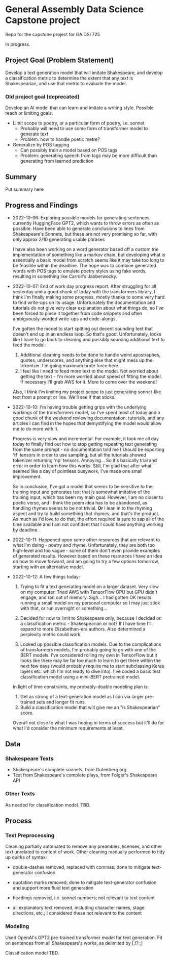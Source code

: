 # General Assembly Data Science Capstone project

Repo for the capstone project for GA DSI 725

In progress.

## Project Goal (Problem Statement)

Develop a text generation model that will imitate Shakespeare, and develop
a classification metric to determine the extent that any text is Shakespearian,
and use that metric to evaluate the model.

### Old project goal (deprecated)
Develop an AI model that can learn and imitate a writing style. Possible reach
or limiting goals:

- Limit scope to poetry, or a particular form of poetry, i.e. sonnet
  - Probably will need to use some form of transformer model to generate text
  - Problem: how to handle poetic metre?
- Generalize by POS tagging
  - Can possibly train a model based on POS tags
  - Problem: generating speech from tags may be more difficult than generating
      from learned prediction

## Summary

Put summary here

## Progress and Findings

- 2022-10-06: Exploring possible models for generating sentences, currently
HuggingFace GPT2, which wants to throw errors as often as possible. Have been
able to generate conclusions to lines from Shakespeare's Sonnets, but these are
not very promising so far, with only approx 2/10 generating usable phrases

  I have also been working on a word generator based off a custom trie
implementation of something like a markov chain, but developing what is
essentially a basic model from scratch seems like it may take too long to be
feasible within the deadline. The hope was to combine generated words with POS
tags to emulate poetry styles using fake words, resulting in something like
Carroll's Jabberwocky.

- 2022-10-07: End of work day progress report. After struggling for all
yesterday and a good chunk of today with the transformers library, I think I'm
finally making some progress, mostly thanks to some very hard to find write-ups
on its usage. Unfortunately the documentation and tutorials do not give very
clear explanation about what things do, so I've been forced to piece it
together from code snippets and often ambiguously-worded write-ups and
code-alongs.

  I've gotten the model to start spitting out decent sounding text that doesn't
end up in an endless loop. So that's good. Unfortunately, looks like I have to
go back to cleaning and possibly sourcing additional text to feed the model:

  1. Additional cleaning needs to be done to handle weird apostraphes, quotes,
   underscores, and anything else that might mess up the tokenizer. I'm going
   maximum brute force here.
  2. I feel like I need to feed more text to the model. Not worried about getting
   the text - I'm more worried about speed of fitting the model. If necessary
   I'll grab AWS for it. More to come over the weekend!

  Also, I think I'm limiting my project scope to just generating sonnet-like text
from a prompt or line. We'll see if that sticks.

- 2022-10-10: I'm having trouble getting grips with the underlying workings of
the transformers model, so I've spent most of today and a good chunk of the
weekend reviewing documentation, tutorials, and any articles I can find in the
hopes that demystifying the model would allow me to do more with it.

  Progress is very slow and incremental. For example, it took me all day today
  to finally find out how to stop getting repeating text generating from the
  same prompt - no documentation told me I should be exporting 'tf' tensors in
  order to use sampling, but all the tutorials showed tokenizer returning 'np'
  tensors. Annoying... So it's basically trial and error in order to learn how
  this works. Still, I'm glad that after what seemed like a day of pointless
  busywork, I've made one small improvement.

  So in conclusion, I've got a model that seems to be sensitive to the training
  input and generates text that is somewhat imitative of the training input,
  which has been my main goal. However, I am no closer to poetic verse, and
  I think the poem idea has to be abandoned, as handling rhymes seems to be
  not trivial. **Or** I lean in to the rhyming aspect and try to build
  something that rhymes, and that's the product. As much as I'd love to do
  that, the effort required is sure to sap all of the time available and I am
  not confident that I could have anything working by deadline.

- 2022-10-11: Happened upon some other resources that are relevant to what I'm
doing - poetry and rhyme. Unfortunately, they are both too high-level and too
vague - some of them don't even provide examples of generated results. However
based on these resources I have an idea on how to move forward, and am going to
try a few options tomorrow, starting with an alternative model.

- 2022-10-12: A few things today:

  1. Trying to fit a text generating model on a larger dataset. Very slow on
     my computer. Tried AWS with TensorFlow GPU but GPU didn't engage, and ran
     out of memory. Sigh... I had gotten OK results running a small model on my
     personal computer so I may just stick with that, or run overnight or
     something...

  2. Decided for now to limit to Shakespeare only, because I decided on
     a classification metric - Shakespearian or not? If I have time I'll expand
     to more Elizabethan-era authors. Also determined a perplexity metric could
     work.

  3. Looked up possible classification models. Due to the complications of
     transformers models, I'm probably going to go with one of the BERT models.
     I've considered rolling my own in TensorFlow but it looks like there may
     be far too much to learn to get there within the next few days (would
     probably require me to start subclassing Keras layers etc. which I'm not
     ready to dive into). I've coded a basic test classification model using
     a mini-BERT pretrained model.

  In light of time constraints, my probably-doable modeling plan is:

  1. Get as strong of a text-generation model as I can via larger pre-trained
     sets and longer fit runs.
  2. Build a classification model that will give me an "is Shakespearian"
     score.

  Overall not close to what I was hoping in terms of success but it'll do for
  what I'd consider the minimum requirements at least.

## Data

### Shakespeare Texts

- Shakespeare's complete sonnets, from Gutenberg.org
- Text from Shakespeare's complete plays, from Folger's Shakespeare API

### Other Texts

As needed for classification model. TBD.

## Process

### Text Preprocessing

Cleaning partially automated to remove any preambles, licenses, and other text
unrelated to content of work. Other cleaning manually performed to tidy up
quirks of syntax:

- double-dashes removed, replaced with commas; done to mitigate text-generator
confusion

- quotation marks removed; done to mitigate text-generator confusion and
support more fluid text generation

- headings removed, i.e. sonnet numbers; not relevant to text content

- all explanatory text removed, including character names, stage directions,
etc.; I considered these not relevant to the content

### Modeling

Used OpenAI's GPT2 pre-trained transformer model for text generation. Fit on
sentences from all Shakespeare's works, as delimited by [.!?:;]

Classification model TBD.
